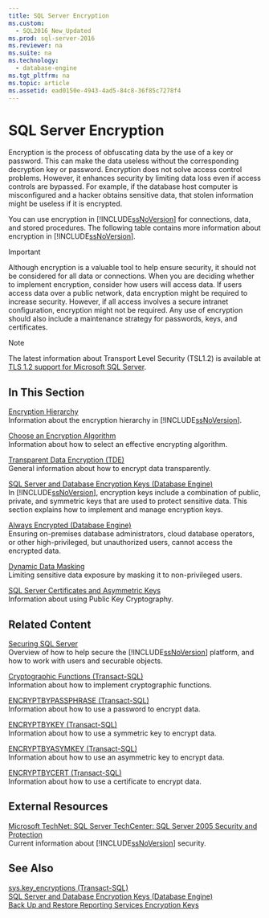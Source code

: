 ```yaml
---
title: SQL Server Encryption
ms.custom: 
  - SQL2016_New_Updated
ms.prod: sql-server-2016
ms.reviewer: na
ms.suite: na
ms.technology: 
  - database-engine
ms.tgt_pltfrm: na
ms.topic: article
ms.assetid: ead0150e-4943-4ad5-84c8-36f85c7278f4
---
```

# SQL Server Encryption
  Encryption is the process of obfuscating data by the use of a key or password. This can make the data useless without the corresponding decryption key or password. Encryption does not solve access control problems. However, it enhances security by limiting data loss even if access controls are bypassed. For example, if the database host computer is misconfigured and a hacker obtains sensitive data, that stolen information might be useless if it is encrypted.  
  
 You can use encryption in [!INCLUDE[ssNoVersion](../../Token\Other/ssNoVersion_md.md)] for connections, data, and stored procedures. The following table contains more information about encryption in [!INCLUDE[ssNoVersion](../../Token\Other/ssNoVersion_md.md)].  
  
> [!IMPORTANT]  
>  Although encryption is a valuable tool to help ensure security, it should not be considered for all data or connections. When you are deciding whether to implement encryption, consider how users will access data. If users access data over a public network, data encryption might be required to increase security. However, if all access involves a secure intranet configuration, encryption might not be required. Any use of encryption should also include a maintenance strategy for passwords, keys, and certificates.  
  
> [!NOTE]  
>  The latest information about Transport Level Security \(TSL1.2\) is available at [TLS 1.2 support for Microsoft SQL Server](https://support.microsoft.com/kb/3135244).  
  
## In This Section  
 [Encryption Hierarchy](../../Topics\TopicNameNotContainA/Encryption-Hierarchy.md)  
 Information about the encryption hierarchy in [!INCLUDE[ssNoVersion](../../Token\Other/ssNoVersion_md.md)].  
  
 [Choose an Encryption Algorithm](../../Topics\TopicNameNotContainA/Choose-an-Encryption-Algorithm.md)  
 Information about how to select an effective encrypting algorithm.  
  
 [Transparent Data Encryption &#40;TDE&#41;](../../Topics\TopicNameNotContainA/Transparent-Data-Encryption--TDE-.md)  
 General information about how to encrypt data transparently.  
  
 [SQL Server and Database Encryption Keys &#40;Database Engine&#41;](../../Topics\TopicNameNotContainA/SQL-Server-and-Database-Encryption-Keys--Database-Engine-.md)  
 In [!INCLUDE[ssNoVersion](../../Token\Other/ssNoVersion_md.md)], encryption keys include a combination of public, private, and symmetric keys that are used to protect sensitive data. This section explains how to implement and manage encryption keys.  
  
 [Always Encrypted &#40;Database Engine&#41;](../../Topics\TopicNameNotContainA/Always-Encrypted--Database-Engine-.md)  
 Ensuring on\-premises database administrators, cloud database operators, or other high\-privileged, but unauthorized users, cannot access the encrypted data.  
  
 [Dynamic Data Masking](../../Topics\TopicNameNotContainA/Dynamic-Data-Masking.md)  
 Limiting sensitive data exposure by masking it to non\-privileged users.  
  
 [SQL Server Certificates and Asymmetric Keys](../../Topics\TopicNameNotContainA/SQL-Server-Certificates-and-Asymmetric-Keys.md)  
 Information about using Public Key Cryptography.  
  
## Related Content  
 [Securing SQL Server](../../Topics\TopicNameNotContainA/Securing-SQL-Server.md)  
 Overview of how to help secure the [!INCLUDE[ssNoVersion](../../Token\Other/ssNoVersion_md.md)] platform, and how to work with users and securable objects.  
  
 [Cryptographic Functions &#40;Transact-SQL&#41;](../Topic/Cryptographic%20Functions%20\(Transact-SQL\).md)  
 Information about how to implement cryptographic functions.  
  
 [ENCRYPTBYPASSPHRASE &#40;Transact-SQL&#41;](../Topic/ENCRYPTBYPASSPHRASE%20\(Transact-SQL\).md)  
 Information about how to use a password to encrypt data.  
  
 [ENCRYPTBYKEY &#40;Transact-SQL&#41;](../Topic/ENCRYPTBYKEY%20\(Transact-SQL\).md)  
 Information about how to use a symmetric key to encrypt data.  
  
 [ENCRYPTBYASYMKEY &#40;Transact-SQL&#41;](../Topic/ENCRYPTBYASYMKEY%20\(Transact-SQL\).md)  
 Information about how to use an asymmetric key to encrypt data.  
  
 [ENCRYPTBYCERT &#40;Transact-SQL&#41;](../Topic/ENCRYPTBYCERT%20\(Transact-SQL\).md)  
 Information about how to use a certificate to encrypt data.  
  
## External Resources  
 [Microsoft TechNet: SQL Server TechCenter: SQL Server 2005 Security and Protection](https://msdn.microsoft.com/sqlserver/bb895847.aspx)  
 Current information about [!INCLUDE[ssNoVersion](../../Token\Other/ssNoVersion_md.md)] security.  
  
## See Also  
 [sys.key_encryptions &#40;Transact-SQL&#41;](../Topic/sys.key_encryptions%20\(Transact-SQL\).md)   
 [SQL Server and Database Encryption Keys &#40;Database Engine&#41;](../../Topics\TopicNameNotContainA/SQL-Server-and-Database-Encryption-Keys--Database-Engine-.md)   
 [Back Up and Restore Reporting Services Encryption Keys](../../Topics\TopicNameNotContainA/Back-Up-and-Restore-Reporting-Services-Encryption-Keys.md)  
  
  